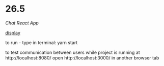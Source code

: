 # 26.5

_Chat React App_

[display](https://bio8oid.github.io/26.5/public)

to run - type in terminal: yarn start

to test communication between users while project is running at http://localhost:8080/ open http://localhost:3000/ in another browser tab 